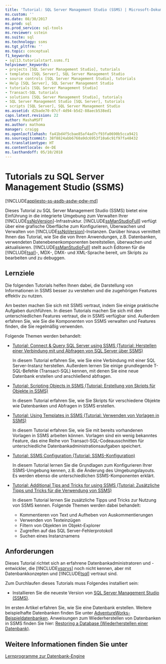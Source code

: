 ```yaml
---
title: 'Tutorial: SQL Server Management Studio (SSMS) | Microsoft-Dokumentation'
ms.custom: ''
ms.date: 08/30/2017
ms.prod: sql
ms.prod_service: sql-tools
ms.reviewer: sstein
ms.suite: sql
ms.technology: ssms
ms.tgt_pltfrm: ''
ms.topic: conceptual
f1_keywords:
- sql13.tutorialstart.ssms.f1
helpviewer_keywords:
- projects [SQL Server Management Studio], tutorials
- templates [SQL Server], SQL Server Management Studio
- source controls [SQL Server Management Studio], tutorials
- Help [SQL Server], SQL Server Management Studio
- tutorials [SQL Server Management Studio]
- Transact-SQL tutorials
- solutions [SQL Server Management Studio], tutorials
- SQL Server Management Studio [SQL Server], tutorials
- scripts [SQL Server], SQL Server Management Studio
ms.assetid: d2bade70-07cf-4d94-b5d2-88aecb538ed1
caps.latest.revision: 22
author: MashaMSFT
ms.author: mathoma
manager: craigg
ms.openlocfilehash: fa41bd4f5cbae85af4ad7cf93fa0690b5cca9421
ms.sourcegitcommit: 38f8824abb6760a9dc6953f10a6c91f97fa48432
ms.translationtype: HT
ms.contentlocale: de-DE
ms.lasthandoff: 05/10/2018
---
```

# <a name="tutorials-for-sql-server-management-studio-ssms"></a>Tutorials zu SQL Server Management Studio (SSMS)
[!INCLUDE[appliesto-ss-asdb-asdw-pdw-md](../../includes/appliesto-ss-asdb-asdw-pdw-md.md)]

Dieses Tutorial zu SQL Server Management Studio (SSMS) bietet eine Einführung in die integrierte Umgebung zum Verwalten Ihrer [!INCLUDE[ssNoVersion](../../includes/ssnoversion-md.md)]-Infrastruktur. [!INCLUDE[ssManStudioFull](../../includes/ssmanstudiofull-md.md)] verfügt über eine grafische Oberfläche zum Konfigurieren, Überwachen und Verwalten von [!INCLUDE[ssNoVersion](../../includes/ssnoversion-md.md)]-Instanzen. Darüber hinaus vermittelt Ihnen das Tutorial, wie Sie die von Ihren Anwendungen, z.B. Datenbanken, verwendeten Datenebenenkomponenten bereitstellen, überwachen und aktualisieren. [!INCLUDE[ssManStudioFull](../../includes/ssmanstudiofull-md.md)] stellt auch Editoren für die [!INCLUDE[tsql](../../includes/tsql-md.md)]-, MDX-, DMX- und XML-Sprache bereit, um Skripts zu bearbeiten und zu debuggen.  
  
## <a name="what-you-will-learn"></a>Lernziele  

Die folgenden Tutorials helfen Ihnen dabei, die Darstellung von Informationen in SSMS besser zu verstehen und die zugehörigen Features effektiv zu nutzen.
  
Am besten machen Sie sich mit SSMS vertraut, indem Sie einige praktische Aufgaben durchführen. In diesen Tutorials machen Sie sich mit den unterschiedlichen Features vertraut, die in SSMS verfügbar sind.  Außerdem erfahren Sie, wie Sie die Komponenten von SSMS verwalten und Features finden, die Sie regelmäßig verwenden.  

Folgende Themen werden behandelt: 

  
- [Tutorial: Connect & Query SQL Server using SSMS (Tutorial: Herstellen einer Verbindung mit und Abfragen von SQL Server über SSMS)](connect-query-sql-server.md)

    In diesem Tutorial erfahren Sie, wie Sie eine Verbindung mit einer SQL Server-Instanz herstellen. Außerdem lernen Sie einige grundlegende T-SQL-Befehle (Transact-SQL) kennen, mit denen Sie eine neue Datenbank erstellen und anschließend abfragen. 

- [Tutorial: Scripting Objects in SSMS (Tutorial: Erstellung von Skripts für Objekte in SSMS)](scripting-ssms.md)

    In diesem Tutorial erfahren Sie, wie Sie Skripts für verschiedene Objekte wie Datenbanken und Abfragen in SSMS erstellen. 

- [Tutorial: Using Templates in SSMS (Tutorial: Verwenden von Vorlagen in SSMS)](templates-ssms.md)
   
    In diesem Tutorial erfahren Sie, wie Sie mit bereits vorhandenen Vorlagen in SSMS arbeiten können. Vorlagen sind ein wenig bekanntes Feature, das eine Reihe von Transact-SQL-Codeausschnitten für unterschiedliche Datenbankadministrationsaufgaben speichert. 

- [Tutorial: SSMS Configuration (Tutorial: SSMS-Konfiguration)](ssms-configuration.md)

    In diesem Tutorial lernen Sie die Grundlagen zum Konfigurieren Ihrer SSMS-Umgebung kennen, z.B. die Änderung des Umgebungslayouts. Es werden ebenso die unterschiedlichen SSMS-Komponenten erklärt. 
  

- [Tutorial: Additional Tips and Tricks for using SSMS (Tutorial: Zusätzliche Tipps und Tricks für die Verwendung von SSMS)](ssms-tricks.md)

    In diesem Tutorial lernen Sie zusätzliche Tipps und Tricks zur Nutzung von SSMS kennen. Folgende Themen werden dabei behandelt:
    - Kommentieren von Text und Aufheben von Auskommentierungen
    - Verwenden von Texteinzügen
    - Filtern von Objekten im Objekt-Explorer
    - Zugreifen auf das SQL Server-Fehlerprotokoll
    - Suchen eines Instanznamens 
 
  
## <a name="requirements"></a>Anforderungen  
Dieses Tutorial richtet sich an erfahrene Datenbankadministratoren und -entwickler, die [!INCLUDE[vsprvs](../../includes/vsprvs-md.md)] noch nicht kennen, aber mit Datenbankkonzepten und [!INCLUDE[tsql](../../includes/tsql-md.md)] vertraut sind.  
  
Zum Durchlaufen dieses Tutorials muss Folgendes installiert sein:  

  -   Installieren Sie die neueste Version von [SQL Server Management Studio (SSMS)](../download-sql-server-management-studio-ssms.md).  

Im ersten Artikel erfahren Sie, wie Sie eine Datenbank erstellen. Weitere beispielhafte Datenbanken finden Sie unter [AdventureWorks-Beispieldatenbanken](https://github.com/Microsoft/sql-server-samples/releases). Anweisungen zum Wiederherstellen von Datenbanken in SSMS finden Sie hier: [Restoring a Database (Wiederherstellen einer Datenbank)](https://docs.microsoft.com/sql/relational-databases/backup-restore/restore-a-database-backup-using-ssms). 


  
## <a name="see-also"></a>Weitere Informationen finden Sie unter  

  [Lernprogramme zur Datenbank-Engine](../../relational-databases/database-engine-tutorials.md)  
  
  
  

